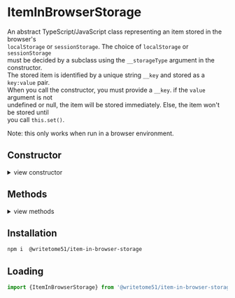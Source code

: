 # ItemInBrowserStorage

An abstract TypeScript/JavaScript class representing an item stored in the browser's  
`localStorage` or `sessionStorage`. The choice of `localStorage` or `sessionStorage`  
must be decided by a subclass using the `__storageType` argument in the constructor.  
The stored item is identified by a unique string `__key` and stored as a `key:value` pair.  
When you call the constructor, you must provide a `__key`.  if the `value` argument is not  
undefined or null, the item will be stored immediately.  Else, the item won't be stored until  
you call `this.set()`.

Note: this only works when run in a browser environment.

## Constructor

<details>
<summary>view constructor</summary>

```ts
constructor(
    __storageType: sessionStorage | localStorage,
    
    __key: string,
    
    value?: any = undefined
	// If `value` is defined, the item will be stored on instantiation.
)
```
</details>


## Methods
<details>
<summary>view methods</summary>

```ts
set(value): void
    // Saves item `value` in storage.  Replaces previous value, if any.

get(): any
    // Browser storage always saves the value as a string, so by default 
    // that's the type returned.  But subclasses may want to return the value 
    // in a modified form, so the return type is `any`.

remove(): void
    // Removes both key and value from storage.
    // You can store the item again by calling this.set()
```

</details>



## Installation

```bash
npm i  @writetome51/item-in-browser-storage
```

## Loading
```js
import {ItemInBrowserStorage} from '@writetome51/item-in-browser-storage';
```
